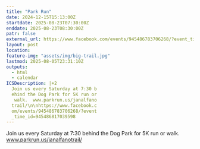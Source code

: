 ```yaml
---
title: "Park Run"
date: 2024-12-15T15:13:00Z
startdate: 2025-08-23T07:30:00Z
enddate: 2025-08-23T08:30:00Z
patr: false
external_url: https://www.facebook.com/events/945486783706268/?event_time_id=945486817039598
layout: post
location: 
feature-img: "assets/img/big-trail.jpg"
lastmod: 2025-08-05T23:31:10Z
outputs:
  - html
  - calendar
ICSDescription: |+2
  Join us every Saturday at 7:30 b  ehind the Dog Park for 5K run or   walk.  www.parkrun.us/janalfano  trail/\n\nhttps://www.facebook.c  om/events/945486783706268/?event  _time_id=945486817039598
---
```


Join us every Saturday at 7&#58;30 behind the Dog Park for 5K run or walk.  www.parkrun.us/janalfanotrail/<br>
  <br>
  
